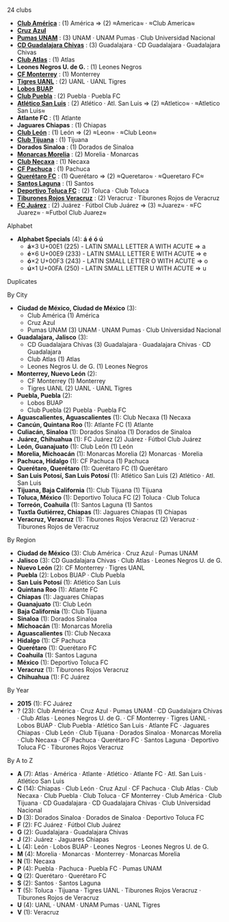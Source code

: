 24 clubs

- [**Club América**](https://en.wikipedia.org/wiki/Club_América) : (1) América ⇒ (2) ≈America≈ · ≈Club America≈
- [**Cruz Azul**](https://en.wikipedia.org/wiki/Cruz_Azul)
- [**Pumas UNAM**](https://en.wikipedia.org/wiki/Club_Universidad_Nacional) : (3) UNAM · UNAM Pumas · Club Universidad Nacional
- [**CD Guadalajara Chivas**](https://en.wikipedia.org/wiki/C.D._Guadalajara) : (3) Guadalajara · CD Guadalajara · Guadalajara Chivas
- [**Club Atlas**](https://en.wikipedia.org/wiki/Club_Atlas) : (1) Atlas
- **Leones Negros U. de G.** : (1) Leones Negros
- [**CF Monterrey**](https://en.wikipedia.org/wiki/C.F._Monterrey) : (1) Monterrey
- [**Tigres UANL**](https://en.wikipedia.org/wiki/Tigres_UANL) : (2) UANL · UANL Tigres
- [**Lobos BUAP**](https://en.wikipedia.org/wiki/Lobos_BUAP)
- [**Club Puebla**](https://en.wikipedia.org/wiki/Puebla_F.C.) : (2) Puebla · Puebla FC
- [**Atlético San Luis**](https://en.wikipedia.org/wiki/Atlético_San_Luis) : (2) Atlético · Atl. San Luis ⇒ (2) ≈Atletico≈ · ≈Atletico San Luis≈
- **Atlante FC** : (1) Atlante
- **Jaguares Chiapas** : (1) Chiapas
- [**Club León**](https://en.wikipedia.org/wiki/Club_León) : (1) León ⇒ (2) ≈Leon≈ · ≈Club Leon≈
- [**Club Tijuana**](https://en.wikipedia.org/wiki/Club_Tijuana) : (1) Tijuana
- **Dorados Sinaloa** : (1) Dorados de Sinaloa
- [**Monarcas Morelia**](https://en.wikipedia.org/wiki/Monarcas_Morelia) : (2) Morelia · Monarcas
- [**Club Necaxa**](https://en.wikipedia.org/wiki/Club_Necaxa) : (1) Necaxa
- [**CF Pachuca**](https://en.wikipedia.org/wiki/C.F._Pachuca) : (1) Pachuca
- [**Querétaro FC**](https://en.wikipedia.org/wiki/Querétaro_FC) : (1) Querétaro ⇒ (2) ≈Queretaro≈ · ≈Queretaro FC≈
- [**Santos Laguna**](https://en.wikipedia.org/wiki/Santos_Laguna) : (1) Santos
- [**Deportivo Toluca FC**](https://en.wikipedia.org/wiki/Club_Toluca) : (2) Toluca · Club Toluca
- [**Tiburones Rojos Veracruz**](https://en.wikipedia.org/wiki/Tiburones_Rojos_de_Veracruz) : (2) Veracruz · Tiburones Rojos de Veracruz
- [**FC Juárez**](https://en.wikipedia.org/wiki/FC_Juárez) : (2) Juárez · Fútbol Club Juárez ⇒ (3) ≈Juarez≈ · ≈FC Juarez≈ · ≈Futbol Club Juarez≈




Alphabet

- **Alphabet Specials** (4):  **á**  **é**  **ó**  **ú** 
  - **á**×3 U+00E1 (225) - LATIN SMALL LETTER A WITH ACUTE ⇒ a
  - **é**×6 U+00E9 (233) - LATIN SMALL LETTER E WITH ACUTE ⇒ e
  - **ó**×2 U+00F3 (243) - LATIN SMALL LETTER O WITH ACUTE ⇒ o
  - **ú**×1 U+00FA (250) - LATIN SMALL LETTER U WITH ACUTE ⇒ u




Duplicates





By City

- **Ciudad de México, Ciudad de México** (3): 
  - Club América  (1) América
  - Cruz Azul 
  - Pumas UNAM  (3) UNAM · UNAM Pumas · Club Universidad Nacional
- **Guadalajara, Jalisco** (3): 
  - CD Guadalajara Chivas  (3) Guadalajara · Guadalajara Chivas · CD Guadalajara
  - Club Atlas  (1) Atlas
  - Leones Negros U. de G.  (1) Leones Negros
- **Monterrey, Nuevo León** (2): 
  - CF Monterrey  (1) Monterrey
  - Tigres UANL  (2) UANL · UANL Tigres
- **Puebla, Puebla** (2): 
  - Lobos BUAP 
  - Club Puebla  (2) Puebla · Puebla FC
- **Aguascalientes, Aguascalientes** (1): Club Necaxa  (1) Necaxa
- **Cancún, Quintana Roo** (1): Atlante FC  (1) Atlante
- **Culiacán, Sinaloa** (1): Dorados Sinaloa  (1) Dorados de Sinaloa
- **Juárez, Chihuahua** (1): FC Juárez  (2) Juárez · Fútbol Club Juárez
- **León, Guanajuato** (1): Club León  (1) León
- **Morelia, Michoacán** (1): Monarcas Morelia  (2) Monarcas · Morelia
- **Pachuca, Hidalgo** (1): CF Pachuca  (1) Pachuca
- **Querétaro, Querétaro** (1): Querétaro FC  (1) Querétaro
- **San Luis Potosí, San Luis Potosí** (1): Atlético San Luis  (2) Atlético · Atl. San Luis
- **Tijuana, Baja California** (1): Club Tijuana  (1) Tijuana
- **Toluca, México** (1): Deportivo Toluca FC  (2) Toluca · Club Toluca
- **Torreón, Coahuila** (1): Santos Laguna  (1) Santos
- **Tuxtla Gutiérrez, Chiapas** (1): Jaguares Chiapas  (1) Chiapas
- **Veracruz, Veracruz** (1): Tiburones Rojos Veracruz  (2) Veracruz · Tiburones Rojos de Veracruz




By Region

- **Ciudad de México** (3):   Club América · Cruz Azul · Pumas UNAM
- **Jalisco** (3):   CD Guadalajara Chivas · Club Atlas · Leones Negros U. de G.
- **Nuevo León** (2):   CF Monterrey · Tigres UANL
- **Puebla** (2):   Lobos BUAP · Club Puebla
- **San Luis Potosí** (1):   Atlético San Luis
- **Quintana Roo** (1):   Atlante FC
- **Chiapas** (1):   Jaguares Chiapas
- **Guanajuato** (1):   Club León
- **Baja California** (1):   Club Tijuana
- **Sinaloa** (1):   Dorados Sinaloa
- **Michoacán** (1):   Monarcas Morelia
- **Aguascalientes** (1):   Club Necaxa
- **Hidalgo** (1):   CF Pachuca
- **Querétaro** (1):   Querétaro FC
- **Coahuila** (1):   Santos Laguna
- **México** (1):   Deportivo Toluca FC
- **Veracruz** (1):   Tiburones Rojos Veracruz
- **Chihuahua** (1):   FC Juárez




By Year

- **2015** (1):   FC Juárez
- ? (23):   Club América · Cruz Azul · Pumas UNAM · CD Guadalajara Chivas · Club Atlas · Leones Negros U. de G. · CF Monterrey · Tigres UANL · Lobos BUAP · Club Puebla · Atlético San Luis · Atlante FC · Jaguares Chiapas · Club León · Club Tijuana · Dorados Sinaloa · Monarcas Morelia · Club Necaxa · CF Pachuca · Querétaro FC · Santos Laguna · Deportivo Toluca FC · Tiburones Rojos Veracruz






By A to Z

- **A** (7): Atlas · América · Atlante · Atlético · Atlante FC · Atl. San Luis · Atlético San Luis
- **C** (14): Chiapas · Club León · Cruz Azul · CF Pachuca · Club Atlas · Club Necaxa · Club Puebla · Club Toluca · CF Monterrey · Club América · Club Tijuana · CD Guadalajara · CD Guadalajara Chivas · Club Universidad Nacional
- **D** (3): Dorados Sinaloa · Dorados de Sinaloa · Deportivo Toluca FC
- **F** (2): FC Juárez · Fútbol Club Juárez
- **G** (2): Guadalajara · Guadalajara Chivas
- **J** (2): Juárez · Jaguares Chiapas
- **L** (4): León · Lobos BUAP · Leones Negros · Leones Negros U. de G.
- **M** (4): Morelia · Monarcas · Monterrey · Monarcas Morelia
- **N** (1): Necaxa
- **P** (4): Puebla · Pachuca · Puebla FC · Pumas UNAM
- **Q** (2): Querétaro · Querétaro FC
- **S** (2): Santos · Santos Laguna
- **T** (5): Toluca · Tijuana · Tigres UANL · Tiburones Rojos Veracruz · Tiburones Rojos de Veracruz
- **U** (4): UANL · UNAM · UNAM Pumas · UANL Tigres
- **V** (1): Veracruz




